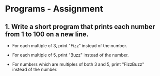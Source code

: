 # Programs - Assignment

## 1. Write a short program that prints each number from 1 to 100 on a new line. 

  - For each multiple of 3, print "Fizz" instead of the number. 

  - For each multiple of 5, print "Buzz" instead of the number. 

  - For numbers which are multiples of both 3 and 5, print "FizzBuzz" instead of the number.
